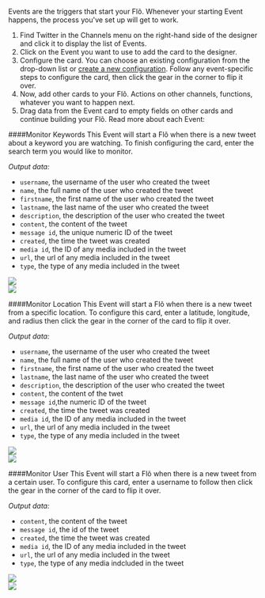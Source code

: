 Events are the triggers that start your Fl&otilde;. Whenever your starting Event happens, the process you've set up will get to work.  

1. Find Twitter in the Channels menu on the right-hand side of the designer and click it to display the list of Events.
2. Click on the Event you want to use to add the card to the designer. 
3. Configure the card. You can choose an existing configuration from the drop-down list or [create a new configuration](). Follow any event-specific steps to configure the card, then click the gear in the corner to flip it over. 
4. Now, add other cards to your Fl&otilde;. Actions on other channels, functions, whatever you want to happen next. 
5. Drag data from the Event card to empty fields on other cards and continue building your Fl&otilde;. Read more about each Event:

####Monitor Keywords
This Event will start a Fl&otilde; when there is a new tweet about a keyword you are watching. To finish configuring the card, enter the search term you would like to monitor. 

*Output data:*

* `username`, the username of the user who created the tweet
* `name`, the full name of the user who created the tweet
* `firstname`, the first name of the user who created the tweet
* `lastname`, the last name of the user who created the tweet
* `description`, the description of the user who created the tweet
* `content`, the content of the tweet
* `message id`, the unique numeric ID of the tweet
* `created`, the time the tweet was created
* `media id`, the ID of any media included in the tweet
* `url`, the url of any media included in the tweet
* `type`, the type of any media included in the tweet

<div>
    <div style="width: 60%; float: left; margin-right: 10px">
    </div>
    <div style="width: 30%, float: left">
    	<img src="https://s3.amazonaws.com/azuqua_static/help-center/Channels/twitter/twitter-event-1-1.png"></img>
    </div>
</div>

<div>
    <div style="width: 60%; float: left; margin-right: 10px">
    </div>
    <div style="width: 30%, float: left">
    	<img src="https://s3.amazonaws.com/azuqua_static/help-center/Channels/twitter/twitter-event-1-2.png"></img>
    </div>
</div>

####Monitor Location
This Event will start a Fl&otilde; when there is a new tweet from a specific location. To configure this card, enter a latitude, longitude, and radius then click the gear in the corner of the card to flip it over. 

*Output data:*

* `username`, the username of the user who created the tweet
* `name`, the full name of the user who created the tweet
* `firstname`, the first name of the user who created the tweet
* `lastname`, the last name of the user who created the tweet
* `description`, the description of the user who created the tweet
* `content`, the content of the twet
* `message id`,the numeric ID of the tweet 
* `created`, the time the tweet was created
* `media id`, the ID of any media included in the tweet
* `url`, the url of any media included in the tweet
* `type`, the type of any media included in the tweet

<div>
    <div style="width: 60%; float: left; margin-right: 10px">
    </div>
    <div style="width: 30%, float: left">
    	<img src="https://s3.amazonaws.com/azuqua_static/help-center/Channels/twitter/twitter-event-2-1.png"></img>
    </div>
</div>

<div>
    <div style="width: 60%; float: left; margin-right: 10px">
    </div>
    <div style="width: 30%, float: left">
    	<img src="https://s3.amazonaws.com/azuqua_static/help-center/Channels/twitter/twitter-event-2-2.png"></img>
    </div>
</div>

####Monitor User
This Event will start a Fl&otilde; when there is a new tweet from a certain user. To configure this card, enter a username to follow then click the gear in the corner of the card to flip it over.  

*Output data:*

* `content`, the content of the tweet
* `message id`, the id of the tweet
* `created`, the time the tweet was created
* `media id`, the ID of any media included in the tweet
* `url`, the url of any media included in the tweet
* `type`, the type of any media indcluded in the tweet

<div>
    <div style="width: 60%; float: left; margin-right: 10px">
    </div>
    <div style="width: 30%, float: left">
    	<img src="https://s3.amazonaws.com/azuqua_static/help-center/Channels/twitter/twitter-event-3-1.png"></img>
    </div>
</div>

<div>
    <div style="width: 60%; float: left; margin-right: 10px">
    </div>
    <div style="width: 30%, float: left">
    	<img src="https://s3.amazonaws.com/azuqua_static/help-center/Channels/twitter/twitter-event-3-2.png"></img>
    </div>
</div>

